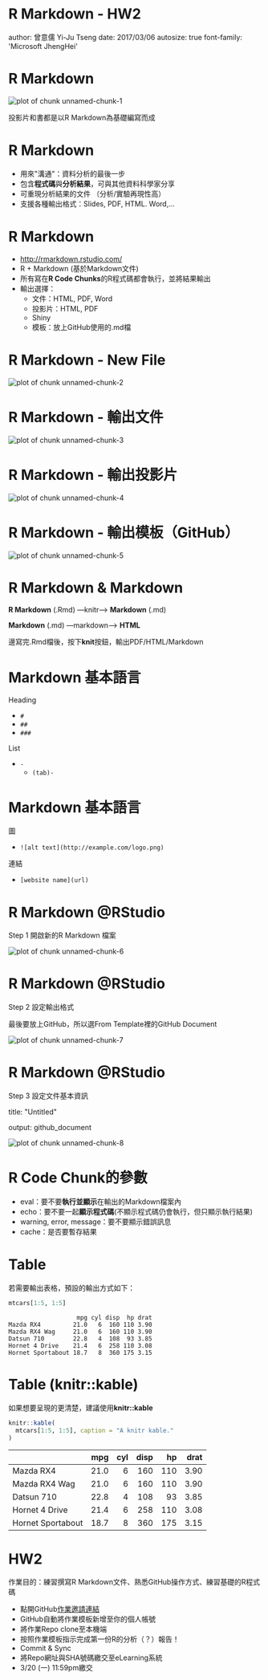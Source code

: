 R Markdown - HW2
========================================================
author: 曾意儒 Yi-Ju Tseng
date: 2017/03/06
autosize: true
font-family: 'Microsoft JhengHei'

R Markdown
========================================================
![plot of chunk unnamed-chunk-1](figures/bandThree2.png)

投影片和書都是以R Markdown為基礎編寫而成

R Markdown
========================================================
- 用來"溝通"：資料分析的最後一步
- 包含**程式碼**與**分析結果**，可與其他資料科學家分享
- 可重現分析結果的文件 （分析/實驗再現性高）
- 支援各種輸出格式：Slides, PDF, HTML. Word,…

R Markdown
========================================================
- http://rmarkdown.rstudio.com/
- R + Markdown (基於Markdown文件)
- 所有寫在**R Code Chunks**的R程式碼都會執行，並將結果輸出
- 輸出選擇：
    - 文件：HTML, PDF, Word
    - 投影片：HTML, PDF
    - Shiny
    - 模板：放上GitHub使用的.md檔


R Markdown - New File
========================================================
![plot of chunk unnamed-chunk-2](figures/RM.png)

R Markdown - 輸出文件
========================================================
![plot of chunk unnamed-chunk-3](figures/RMDoc.png)

R Markdown - 輸出投影片
========================================================
![plot of chunk unnamed-chunk-4](figures/RMPre.png)

R Markdown - 輸出模板（GitHub）
========================================================
![plot of chunk unnamed-chunk-5](figures/RMTem.png)


R Markdown & Markdown 
========================================================
**R Markdown** (.Rmd) —knitr—> **Markdown** (.md)

**Markdown** (.md) —markdown—> **HTML**

邊寫完.Rmd檔後，按下**knit**按鈕，輸出PDF/HTML/Markdown

Markdown 基本語言
========================================================
Heading

- `#`
- `##`
- `###`

List
- `-`
    - `(tab)-`
    
Markdown 基本語言
========================================================

圖
- `![alt text](http://example.com/logo.png)`

連結
- `[website name](url)`


R Markdown @RStudio
========================================================
Step 1 開啟新的R Markdown 檔案

![plot of chunk unnamed-chunk-6](figures/RM.png)

R Markdown @RStudio
========================================================
Step 2 設定輸出格式

最後要放上GitHub，所以選From Template裡的GitHub Document

![plot of chunk unnamed-chunk-7](figures/RMTem.png)

R Markdown @RStudio
========================================================
Step 3 設定文件基本資訊

title: "Untitled"

output: github_document

![plot of chunk unnamed-chunk-8](figures/RMMD.png)

R Code Chunk的參數
========================================================

- eval：要不要**執行並顯示**在輸出的Markdown檔案內
- echo：要不要一起**顯示程式碼**(不顯示程式碼仍會執行，但只顯示執行結果)
- warning, error, message：要不要顯示錯誤訊息
- cache：是否要暫存結果

Table
========================================================

若需要輸出表格，預設的輸出方式如下：

```r
mtcars[1:5, 1:5]
```

```
                   mpg cyl disp  hp drat
Mazda RX4         21.0   6  160 110 3.90
Mazda RX4 Wag     21.0   6  160 110 3.90
Datsun 710        22.8   4  108  93 3.85
Hornet 4 Drive    21.4   6  258 110 3.08
Hornet Sportabout 18.7   8  360 175 3.15
```

Table (knitr::kable)
========================================================

如果想要呈現的更清楚，建議使用**knitr::kable**

```r
knitr::kable(
  mtcars[1:5, 1:5], caption = "A knitr kable."
)
```



|                  |  mpg| cyl| disp|  hp| drat|
|:-----------------|----:|---:|----:|---:|----:|
|Mazda RX4         | 21.0|   6|  160| 110| 3.90|
|Mazda RX4 Wag     | 21.0|   6|  160| 110| 3.90|
|Datsun 710        | 22.8|   4|  108|  93| 3.85|
|Hornet 4 Drive    | 21.4|   6|  258| 110| 3.08|
|Hornet Sportabout | 18.7|   8|  360| 175| 3.15|

HW2
========================================================
作業目的：練習撰寫R Markdown文件、熟悉GitHub操作方式、練習基礎的R程式碼

- 點開GitHub[作業邀請連結](https://classroom.github.com/assignment-invitations/54dcfe8301e2ccc3605ac62e68e5f96b)
- GitHub自動將作業模板新增至你的個人帳號
- 將作業Repo clone至本機端
- 按照作業模板指示完成第一份R的分析（？）報告！
- Commit & Sync
- 將Repo網址與SHA號碼繳交至eLearning系統
- 3/20 (一) 11:59pm繳交
